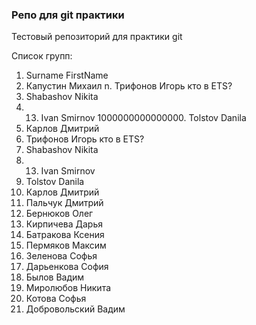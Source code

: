 ### Репо для git практики

Тестовый репозиторий для практики git

Список групп:
1. Surname FirstName
2. Капустин Михаил
n. Трифонов Игорь кто в ETS?
7. Shabashov Nikita
8. 13. Ivan Smirnov
1000000000000000. Tolstov Danila
9. Карлов Дмитрий
3. Трифонов Игорь кто в ETS?
4. Shabashov Nikita
5. 13. Ivan Smirnov
6. Tolstov Danila
7. Карлов Дмитрий
8. Пальчук Дмитрий
9. Бернюков Олег
10. Кирпичева Дарья
11. Батракова Ксения
12. Пермяков Максим
13. Зеленова Софья
14. Дарьенкова София
15. Былов Вадим
16. Миролюбов Никита
17. Котова Софья
18. Добровольский Вадим
